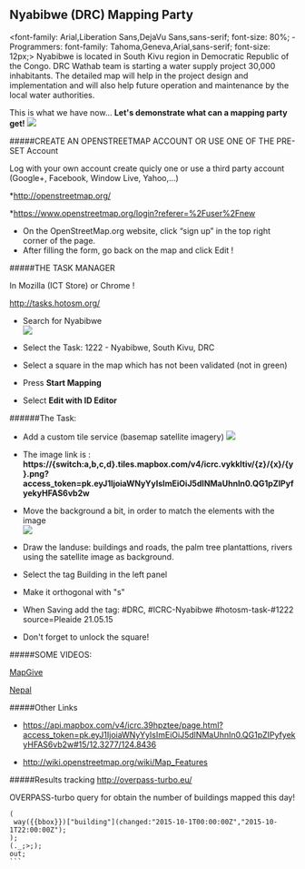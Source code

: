 ## Nyabibwe (DRC) Mapping Party 

<font-family: Arial,Liberation Sans,DejaVu Sans,sans-serif; font-size: 80%; - Programmers: font-family: Tahoma,Geneva,Arial,sans-serif; font-size: 12px;>
Nyabibwe is located in South Kivu region in Democratic Republic of the Congo. 
DRC Wathab team is starting a water supply project 30,000 inhabitants.
The detailed map will help in the project design  and implementation and will also help future operation and maintenance by the local water authorities. 

This is what we have now... __Let's demonstrate what can a mapping party get!__
![](http://gis.asseng.info/Nyabibwe/Nyabibwe_OSM_24092015_low.png)

#####CREATE AN OPENSTREETMAP ACCOUNT OR USE ONE OF THE PRE-SET Account

Log with your own account  create quicly one or use a third party account (Google+, Facebook, Window Live, Yahoo,...)

*http://openstreetmap.org/

*https://www.openstreetmap.org/login?referer=%2Fuser%2Fnew


* On the OpenStreetMap.org website, click “sign up” in the top right corner of the page.
* After filling the form, go back on the map and click Edit !



#####THE TASK MANAGER

In Mozilla (ICT Store) or Chrome !

http://tasks.hotosm.org/

* Search for Nyabibwe                                                                    
![](http://gis.asseng.info/bambari/TM_Search2.png)

* Select the Task:
  1222 - Nyabibwe, South Kivu, DRC
* Select a square in the map which has not been validated (not in green)
* Press __Start Mapping__
* Select __Edit with ID Editor__


######The Task:

* Add a custom tile service (basemap satellite imagery)
![](http://gis.asseng.info/bambari/TM_Custom.png)

* The image link is : __https://{switch:a,b,c,d}.tiles.mapbox.com/v4/icrc.vykkltiv/{z}/{x}/{y}.png?access_token=pk.eyJ1IjoiaWNyYyIsImEiOiJ5dlNMaUhnIn0.QG1pZIPyfyekyHFAS6vb2w__

* Move the background a bit, in order to match the elements with the image                                            
![](http://gis.asseng.info/bambari/TM_Alignment.png)

* Draw the landuse:  buildings and roads, the palm tree plantattions, rivers using the satellite image as background.

* Select the tag Building in the left panel 

* Make it orthogonal with "s"

* When Saving add the tag: #DRC, #ICRC-Nyabibwe #hotosm-task-#1222 source=Pleaide 21.05.15

* Don't forget to unlock the square!


#####SOME VIDEOS: 

[MapGive](http://mapgive.state.gov/learn-to-map/ "MapGive")

[Nepal](https://vimeo.com/126611252 "Nepal")

#####Other Links
* https://api.mapbox.com/v4/icrc.39hpztee/page.html?access_token=pk.eyJ1IjoiaWNyYyIsImEiOiJ5dlNMaUhnIn0.QG1pZIPyfyekyHFAS6vb2w#15/12.3277/124.8436 

* http://wiki.openstreetmap.org/wiki/Map_Features
 
 
#####Results tracking
http://overpass-turbo.eu/

OVERPASS-turbo query for obtain the number of buildings mapped this day!

````
(
 way({{bbox}})["building"](changed:"2015-10-1T00:00:00Z","2015-10-1T22:00:00Z");
);
(._;>;);
out;
```

